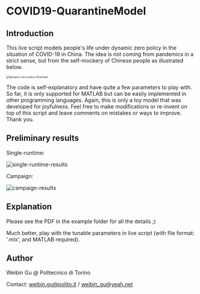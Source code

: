 # COVID19-QuarantineModel

## Introduction

This live script models people's life under dynamic zero policy in the situation of COVID-19 in China. The idea is not coming from pandemics in a strict sense, but from the self-mockery of Chinese people as illustrated below.

<img src="/home/weibin/Research/Workspace/Matlab/Interesting-Stuff/COVID19-QuarantineModel/dynamic-zero-policy-flowchart.JPG" alt="dynamic-zero-policy-flowchart" style="zoom:50%;" />

The code is self-explanatory and have quite a few parameters to play with. So far, it is only supported for MATLAB but can be easily implemented in other programming languages. Again, this is only a toy model that was developed for joyfulness. Feel free to make modifications or re-invent on top of this script and leave comments on mistakes or ways to improve. Thank you.

## Preliminary results

Single-runtime:

![single-runtime-results](/home/weibin/Research/Workspace/Matlab/Interesting-Stuff/COVID19-QuarantineModel/Example/single-runtime-results.jpg)

Campaign:

![campaign-results](/home/weibin/Research/Workspace/Matlab/Interesting-Stuff/COVID19-QuarantineModel/Example/campaign-results.jpg)

## Explanation

Please see the PDF in the example folder for all the details ;)

Much better, play with the tunable parameters in live script (with file format: '.mlx', and MATLAB required).

## Author

Weibin Gu @ Politecnico di Torino

Contact: weibin.gu@polito.it / weibin_gu@yeah.net
